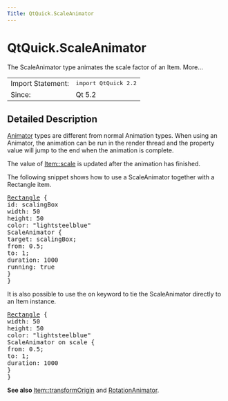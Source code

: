 ```yaml
---
Title: QtQuick.ScaleAnimator
---
```


# QtQuick.ScaleAnimator

<span class="subtitle"></span>
<!-- $$$ScaleAnimator-brief -->
<p>The ScaleAnimator type animates the scale factor of an Item. More...</p>
<!-- @@@ScaleAnimator -->
<table class="alignedsummary">
<tr><td class="memItemLeft rightAlign topAlign"> Import Statement:</td><td class="memItemRight bottomAlign"> </b><tt>import QtQuick 2.2</tt></td></tr><tr><td class="memItemLeft rightAlign topAlign"> Since:</td><td class="memItemRight bottomAlign">  Qt 5.2</td></tr></table><ul>
</ul>
<!-- $$$ScaleAnimator-description -->
<h2>Detailed Description</h2>
<p><a href="QtQuick.Animator.md">Animator</a> types are different from normal Animation types. When using an Animator, the animation can be run in the render thread and the property value will jump to the end when the animation is complete.</p>
<p>The value of <a href="QtQuick.Item.md#scale-prop">Item::scale</a> is updated after the animation has finished.</p>
<p>The following snippet shows how to use a ScaleAnimator together with a Rectangle item.</p>
<pre class="qml"><span class="type"><a href="QtQuick.Rectangle.md">Rectangle</a></span> {
<span class="name">id</span>: <span class="name">scalingBox</span>
<span class="name">width</span>: <span class="number">50</span>
<span class="name">height</span>: <span class="number">50</span>
<span class="name">color</span>: <span class="string">&quot;lightsteelblue&quot;</span>
<span class="type">ScaleAnimator</span> {
<span class="name">target</span>: <span class="name">scalingBox</span>;
<span class="name">from</span>: <span class="number">0.5</span>;
<span class="name">to</span>: <span class="number">1</span>;
<span class="name">duration</span>: <span class="number">1000</span>
<span class="name">running</span>: <span class="number">true</span>
}
}</pre>
<p>It is also possible to use the <tt>on</tt> keyword to tie the ScaleAnimator directly to an Item instance.</p>
<pre class="qml"><span class="type"><a href="QtQuick.Rectangle.md">Rectangle</a></span> {
<span class="name">width</span>: <span class="number">50</span>
<span class="name">height</span>: <span class="number">50</span>
<span class="name">color</span>: <span class="string">&quot;lightsteelblue&quot;</span>
ScaleAnimator on <span class="name">scale</span> {
<span class="name">from</span>: <span class="number">0.5</span>;
<span class="name">to</span>: <span class="number">1</span>;
<span class="name">duration</span>: <span class="number">1000</span>
}
}</pre>
<p><b>See also </b><a href="QtQuick.Item.md#transformOrigin-prop">Item::transformOrigin</a> and <a href="QtQuick.RotationAnimator.md">RotationAnimator</a>.</p>
<!-- @@@ScaleAnimator -->
